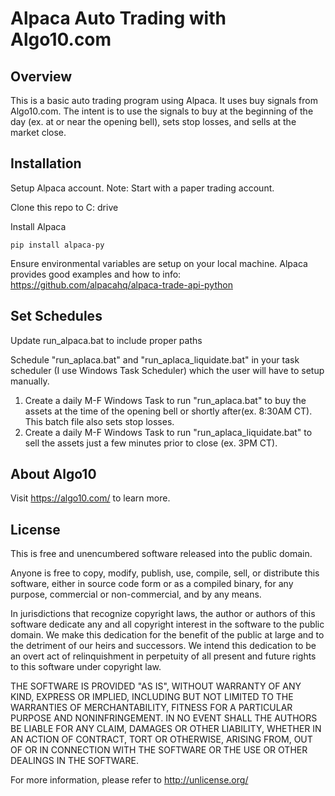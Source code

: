 # Alpaca Auto Trading with Algo10.com

## Overview
This is a basic auto trading program using Alpaca.  It uses buy signals from Algo10.com.  The intent is to use the signals to buy at the beginning of the day (ex. at or near the opening bell), sets stop losses, and sells at the market close. 

## Installation
Setup Alpaca account.  Note: Start with a paper trading account.

Clone this repo to C: drive

Install Alpaca 
```
pip install alpaca-py
```

Ensure environmental variables are setup on your local machine.  Alpaca provides good examples and how to info: https://github.com/alpacahq/alpaca-trade-api-python

## Set Schedules
Update run_alpaca.bat to include proper paths

Schedule "run_aplaca.bat" and "run_aplaca_liquidate.bat" in your task scheduler (I use Windows Task Scheduler) which the user will have to setup manually.  

1. Create a daily M-F Windows Task to run "run_aplaca.bat" to buy the assets at the time of the opening bell or shortly after(ex. 8:30AM CT).  This batch file also sets stop losses.
2. Create a daily M-F Windows Task to run "run_aplaca_liquidate.bat" to sell the assets just a few minutes prior to close (ex. 3PM CT).


## About Algo10

Visit https://algo10.com/ to learn more. 


## License

This is free and unencumbered software released into the public domain.

Anyone is free to copy, modify, publish, use, compile, sell, or distribute this software, either in source code form or as a compiled binary, for any purpose, commercial or non-commercial, and by any means.

In jurisdictions that recognize copyright laws, the author or authors of this software dedicate any and all copyright interest in the software to the public domain. We make this dedication for the benefit of the public at large and to the detriment of our heirs and
successors. We intend this dedication to be an overt act of relinquishment in perpetuity of all present and future rights to this software under copyright law.

THE SOFTWARE IS PROVIDED "AS IS", WITHOUT WARRANTY OF ANY KIND, EXPRESS OR IMPLIED, INCLUDING BUT NOT LIMITED TO THE WARRANTIES OF MERCHANTABILITY, FITNESS FOR A PARTICULAR PURPOSE AND NONINFRINGEMENT. IN NO EVENT SHALL THE AUTHORS BE LIABLE FOR ANY CLAIM, DAMAGES OR OTHER LIABILITY, WHETHER IN AN ACTION OF CONTRACT, TORT OR OTHERWISE, ARISING FROM, OUT OF OR IN CONNECTION WITH THE SOFTWARE OR THE USE OR OTHER DEALINGS IN THE SOFTWARE.

For more information, please refer to <http://unlicense.org/>
